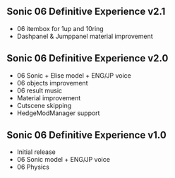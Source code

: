 ## Sonic 06 Definitive Experience v2.1

- 06 itembox for 1up and 10ring
- Dashpanel & Jumppanel material improvement


## Sonic 06 Definitive Experience v2.0

- 06 Sonic + Elise model + ENG/JP voice
- 06 objects improvement
- 06 result music
- Material improvement
- Cutscene skipping
- HedgeModManager support


## Sonic 06 Definitive Experience v1.0

- Initial release
- 06 Sonic model + ENG/JP voice
- 06 Physics
